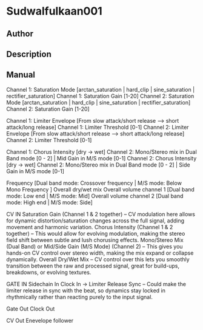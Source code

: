 # Sudwalfulkaan001

## Author

<!-- Insert Your Name Here -->

## Description

<!-- Describe your example here -->

## Manual

Channel 1: Saturation Mode [arctan_saturation | hard_clip | sine_saturation | rectifier_saturation]
Channel 1: Saturation Gain [1-20]
Channel 2: Saturation Mode [arctan_saturation | hard_clip | sine_saturation | rectifier_saturation]
Channel 2: Saturation Gain [1-20]

Channel 1: Limiter Envelope [From slow attack/short release --> short attack/long release]
Channel 1: Limiter Threshold [0-1]
Channel 2: Limiter Envelope [From slow attack/short release --> short attack/long release]
Channel 2: Limiter Threshold [0-1]

Channel 1: Chorus Intensity [dry -> wet]
Channel 2: Mono/Stereo mix in Dual Band mode [0 - 2] | Mid Gain in M/S mode [0-1]
Channel 2: Chorus Intensity [dry -> wet]
Channel 2: Mono/Stereo mix in Dual Band mode [0 - 2] | Side Gain in M/S mode [0-1]

Frequency [Dual band mode: Crossover frequency | M/S mode: Below Mono Frequency ]
Overall dry/wet mix
Overall volume channel 1 [Dual band mode: Low end | M/S mode: Mid]
Overall volume channel 2 [Dual band mode: High end | M/S mode: Side]


CV IN
Saturation Gain (Channel 1 & 2 together) – CV modulation here allows for dynamic distortion/saturation changes across the full signal, adding movement and harmonic variation.
Chorus Intensity (Channel 1 & 2 together) – This would allow for evolving modulation, making the stereo field shift between subtle and lush chorusing effects.
Mono/Stereo Mix (Dual Band) or Mid/Side Gain (M/S Mode) (Channel 2) – This gives you hands-on CV control over stereo width, making the mix expand or collapse dynamically.
Overall Dry/Wet Mix – CV control over this lets you smoothly transition between the raw and processed signal, great for build-ups, breakdowns, or evolving textures.

GATE IN
Sidechain In
Clock In -> Limiter Release Sync – Could make the limiter release in sync with the beat, so dynamics stay locked in rhythmically rather than reacting purely to the input signal.

Gate Out
Clock Out

CV Out
Enevelope follower